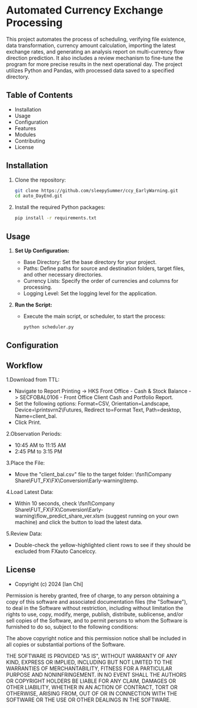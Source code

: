 # Automated Currency Exchange Processing

This project automates the process of scheduling, verifying file existence, data transformation, currency amount calculation, importing the latest exchange rates, and generating an analysis report on multi-currency flow direction prediction. It also includes a review mechanism to fine-tune the program for more precise results in the next operational day. The project utilizes Python and Pandas, with processed data saved to a specified directory.

## Table of Contents

- Installation
- Usage
- Configuration
- Features
- Modules
- Contributing
- License

## Installation

1. Clone the repository:
    ```sh
    git clone https://github.com/sleepySummer/ccy_EarlyWarning.git
    cd auto_DayEnd.git
    ```

2. Install the required Python packages:
    ```sh
    pip install -r requirements.txt
    ```

## Usage

1. **Set Up Configuration:**
   - Base Directory: Set the base directory for your project.
   - Paths: Define paths for source and destination folders, target files, and other necessary directories.
   - Currency Lists: Specify the order of currencies and columns for processing.
   - Logging Level: Set the logging level for the application.

2. **Run the Script:**
   - Execute the main script, or scheduler, to start the process:
     ```sh
     python scheduler.py
     ```

## Configuration

## Workflow
1.Download from TTL:

- Navigate to Report Printing -> HKS Front Office - Cash & Stock Balance -> SECFOBAL0106 - Front Office Client Cash and Portfolio Report.
- Set the following options: Format=CSV, Orientation=Landscape, Device=\printsvrn2\Futures, Redirect to=Format Text, Path=desktop, Name=client_bal.
- Click Print.

2.Observation Periods:

- 10:45 AM to 11:15 AM
- 2:45 PM to 3:15 PM
	
3.Place the File:
- Move the "client_bal.csv" file to the target folder: \fsn1\Company Share\FUT_FX\FX\Conversion\Early-warning\temp.

4.Load Latest Data:
- Within 10 seconds, check \fsn1\Company Share\FUT_FX\FX\Conversion\Early-warning\flow_predict_share_ver.xlsm (suggest running on your own machine) and click the button to load the latest data.

5.Review Data:
- Double-check the yellow-highlighted client rows to see if they should be excluded from FXauto Cancelccy.


## License
- Copyright (c) 2024 [Ian Chi]

Permission is hereby granted, free of charge, to any person obtaining a copy
of this software and associated documentation files (the "Software"), to deal
in the Software without restriction, including without limitation the rights
to use, copy, modify, merge, publish, distribute, sublicense, and/or sell
copies of the Software, and to permit persons to whom the Software is
furnished to do so, subject to the following conditions:

The above copyright notice and this permission notice shall be included in all
copies or substantial portions of the Software.

THE SOFTWARE IS PROVIDED "AS IS", WITHOUT WARRANTY OF ANY KIND, EXPRESS OR
IMPLIED, INCLUDING BUT NOT LIMITED TO THE WARRANTIES OF MERCHANTABILITY,
FITNESS FOR A PARTICULAR PURPOSE AND NONINFRINGEMENT. IN NO EVENT SHALL THE
AUTHORS OR COPYRIGHT HOLDERS BE LIABLE FOR ANY CLAIM, DAMAGES OR OTHER
LIABILITY, WHETHER IN AN ACTION OF CONTRACT, TORT OR OTHERWISE, ARISING FROM,
OUT OF OR IN CONNECTION WITH THE SOFTWARE OR THE USE OR OTHER DEALINGS IN THE
SOFTWARE.

